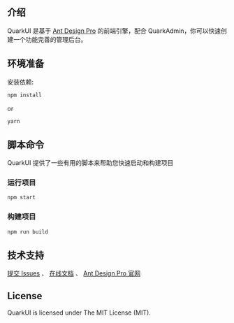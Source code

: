 ## 介绍
QuarkUI 是基于 [Ant Design Pro](https://pro.ant.design) 的前端引擎，配合 QuarkAdmin，你可以快速创建一个功能完善的管理后台。

## 环境准备

安装依赖:

```bash
npm install
```

or

```bash
yarn
```

## 脚本命令

QuarkUI 提供了一些有用的脚本来帮助您快速启动和构建项目


### 运行项目

```bash
npm start
```

### 构建项目

```bash
npm run build
```

## 技术支持
[提交 Issues](https://github.com/quarkcms/quark-ui/issues) 、 [在线文档](http://www.quarkcms.com/quark-ui/) 、 [Ant Design Pro 官网](https://pro.ant.design)

## License
QuarkUI is licensed under The MIT License (MIT).